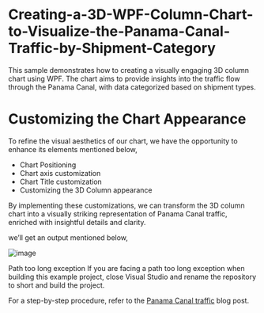 # Creating-a-3D-WPF-Column-Chart-to-Visualize-the-Panama-Canal-Traffic-by-Shipment-Category
This sample demonstrates how to creating a visually engaging 3D column chart using WPF. The chart aims to provide insights into the traffic flow through the Panama Canal, with data categorized based on shipment types. 

# Customizing the Chart Appearance
To  refine the visual aesthetics of our chart, we have the opportunity to enhance its elements mentioned below,

- Chart Positioning
- Chart axis customization
- Chart Title customization
- Customizing the 3D Column appearance


By implementing these customizations, we can transform the  3D column chart into a visually striking representation of Panama Canal traffic, enriched with insightful details and clarity.

 we’ll get an output mentioned below,


![image](https://github.com/SyncfusionExamples/Creating-a-3D-WPF-Column-Chart-to-Visualize-the-Panama-Canal-Traffic-by-Shipment-Category/assets/113962276/0ce2b782-a7d9-41e3-b0ec-8c27e50e2eed)


Path too long exception
If you are facing a path too long exception when building this example project, close Visual Studio and rename the repository to short and build the project.

For a step-by-step procedure, refer to the [Panama Canal traffic]() blog post.

